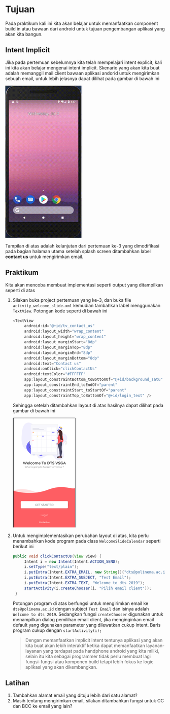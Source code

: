 # Tujuan
Pada praktikum kali ini kita akan belajar untuk memanfaatkan component
build in atau bawaan dari android untuk tujuan pengembangan aplikasi
yang akan kita bangun.

## Intent Implicit
Jika pada pertemuan sebelumnya kita telah mempelajari intent explicit,
kali ini kita akan belajar mengenai intent implicit. Skenario yang akan
kita buat adalah memanggil mail client bawaan aplikasi andorid untuk
mengirimkan sebuah email, untuk lebih jelasnya dapat dilihat pada gambar
di bawah ini

![Intent Implicit](images/chapter04-03intent-implicit.gif)

Tampilan di atas adalah kelanjutan dari pertemuan ke-3 yang dimodifikasi
pada bagian halaman utama setelah splash screen ditambahkan label
**contact us** untuk mengirimkan email.

## Praktikum
Kita akan mencoba membuat implementasi seperti output yang ditampilkan
seperti di atas
1. Silakan buka project pertemuan yang ke-3, dan buka file
   `activity_welcome_slide.xml` kemudian tambahkan label menggunakan
   `TextView`. Potongan kode seperti di bawah ini 
   ```java
   <TextView
        android:id="@+id/tv_contact_us"
        android:layout_width="wrap_content"
        android:layout_height="wrap_content"
        android:layout_marginStart="8dp"
        android:layout_marginTop="8dp"
        android:layout_marginEnd="8dp"
        android:layout_marginBottom="8dp"
        android:text="Contact us"
        android:onClick="clickContactUs"
        android:textColor="#FFFFFF"
        app:layout_constraintBottom_toBottomOf="@+id/background_satu"
        app:layout_constraintEnd_toEndOf="parent"
        app:layout_constraintStart_toStartOf="parent"
        app:layout_constraintTop_toBottomOf="@+id/login_text" />
   ```
   Sehingga setelah ditambahkan layout di atas hasilnya dapat dilihat
   pada gambar di bawah ini
   
   ![Penambahan label contact us](images/chapter04-03intent-implicit-01.png)
   
2. Untuk mengimplementasikan perubahan layout di atas, kita perlu
   menambahkan kode program pada class `WelcomeSlideCalendar` seperti
   berikut ini 
   
   ```java
   public void clickContactUs(View view) {
        Intent i = new Intent(Intent.ACTION_SEND);
        i.setType("text/plain");
        i.putExtra(Intent.EXTRA_EMAIL, new String[]{"dts@polinema.ac.id"});
        i.putExtra(Intent.EXTRA_SUBJECT, "Test Email");
        i.putExtra(Intent.EXTRA_TEXT, "Welcome to dts 2019");
        startActivity(i.createChooser(i, "Pilih email client"));
    }
   ```
   Potongan program di atas berfungsi untuk mengirimkan email ke
   `dts@polinema.ac.id` dengan subject `Test Email` dan isinya adalah
   `Welcome to dts 2019`. Sedangkan fungsi `createChooser` digunakan
   untuk menampilkan dialog pemilihan email client, jika menginginkan
   email default yang digunakan parameter yang dilewatkan cukup intent.
   Baris program cukup dengan `startActivity(i);`
   
   >Dengan memanfaatkan implicit intent tentunya aplikasi yang akan kita
   >buat akan lebih interaktif ketika dapat memanfaatkan layanan-layanan
   >yang terdapat pada handphone android yang kita miliki, selain itu
   >kita sebagai programmer tidak perlu membuat lagi fungsi-fungsi atau
   >komponen build tetapi lebih fokus ke logic aplikasi yang akan
   >dikembangkan.

## Latihan
1. Tambahkan alamat email yang dituju lebih dari satu alamat?
2. Masih tentang mengirimkan email, silakan ditambahkan fungsi untuk CC
   dan BCC ke email yang lain?
